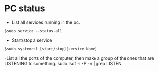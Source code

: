 # PC status 
- List all services running in the pc.
```
$sudo service --status-all
```
- Start/stop a service
```
$sudo systemctl [start/stop][service_Name]
```
-List all the ports of the computer, then make a group of the ones that are LISTENING to something.
sudo lsof -i -P -n | grep LISTEN
